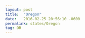 ```yaml
---
layout: post
title:  "Oregon"
date:   2016-02-25 20:56:10 -0600
permalink: states/Oregon
tag: OR
---
```

